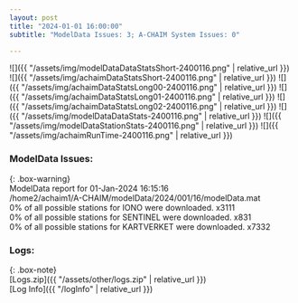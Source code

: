 ```yaml
---
layout: post
title: "2024-01-01 16:00:00"
subtitle: "ModelData Issues: 3; A-CHAIM System Issues: 0"

---
```


![]({{ "/assets/img/modelDataDataStatsShort-2400116.png" | relative_url }})
![]({{ "/assets/img/achaimDataStatsShort-2400116.png" | relative_url }})
![]({{ "/assets/img/achaimDataStatsLong00-2400116.png" | relative_url }})
![]({{ "/assets/img/achaimDataStatsLong01-2400116.png" | relative_url }})
![]({{ "/assets/img/achaimDataStatsLong02-2400116.png" | relative_url }})
![]({{ "/assets/img/modelDataDataStats-2400116.png" | relative_url }})
![]({{ "/assets/img/modelDataStationStats-2400116.png" | relative_url }})
![]({{ "/assets/img/achaimRunTime-2400116.png" | relative_url }})


### ModelData Issues:  
  
{: .box-warning}  
 ModelData report for 01-Jan-2024 16:15:16   
 /home2/achaim1/A-CHAIM/modelData/2024/001/16/modelData.mat   
 0% of all possible stations for IONO were downloaded. x3111   
 0% of all possible stations for SENTINEL were downloaded. x831   
 0% of all possible stations for KARTVERKET were downloaded. x7332   
  


### Logs:  
  
{: .box-note}  
[Logs.zip]({{ "/assets/other/logs.zip" | relative_url }})  
[Log Info]({{ "/logInfo" | relative_url }})  
